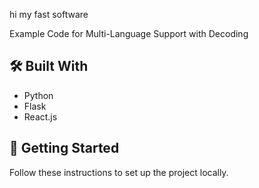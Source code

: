 hi my fast software

Example Code for Multi-Language Support with Decoding

## 🛠️ Built With  
- Python  
- Flask  
- React.js  

## 🚀 Getting Started  
Follow these instructions to set up the project locally. 
